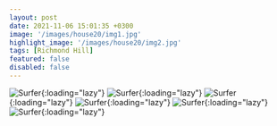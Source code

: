 ```yaml
---
layout: post
date: 2021-11-06 15:01:35 +0300
image: '/images/house20/img1.jpg'
highlight_image: '/images/house20/img2.jpg'
tags: [Richmond Hill]
featured: false
disabled: false
---
```


![Surfer]({{site.baseurl}}/images/house20/img3.jpg){:loading="lazy"}
![Surfer]({{site.baseurl}}/images/house20/img4.jpg){:loading="lazy"}
![Surfer]({{site.baseurl}}/images/house20/img5.jpg){:loading="lazy"}
![Surfer]({{site.baseurl}}/images/house20/img6.jpg){:loading="lazy"}
![Surfer]({{site.baseurl}}/images/house20/img7.jpg){:loading="lazy"}
![Surfer]({{site.baseurl}}/images/house20/img8.jpg){:loading="lazy"} 